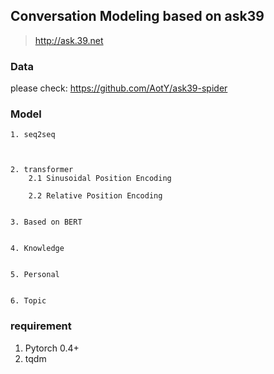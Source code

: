 ## Conversation Modeling based on ask39
> http://ask.39.net


### Data
please check: https://github.com/AotY/ask39-spider


### Model
```
1. seq2seq



2. transformer
    2.1 Sinusoidal Position Encoding

    2.2 Relative Position Encoding


3. Based on BERT


4. Knowledge


5. Personal


6. Topic

```

### requirement
1. Pytorch 0.4+
2. tqdm 
